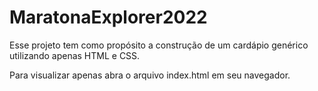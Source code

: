 <h1>MaratonaExplorer2022</h1>
<div>
  <p>Esse projeto tem como propósito a construção de um cardápio genérico utilizando apenas HTML e CSS.<p>
  <p>Para visualizar apenas abra o arquivo index.html em seu navegador.</p>
</div>
